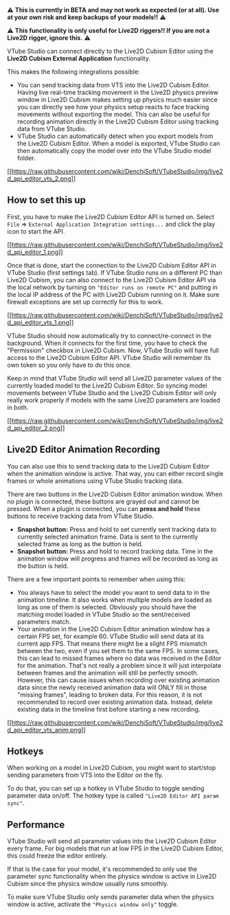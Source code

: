 ⚠️ **This is currently in BETA and may not work as expected (or at all). Use at your own risk and keep backups of your models!!** ⚠️ 

⚠️ **This functionality is only useful for Live2D riggers!! If you are not a Live2D rigger, ignore this.** ⚠️ 

VTube Studio can connect directly to the Live2D Cubism Editor using the **Live2D Cubism External Application** functionality.

This makes the following integrations possible:
* You can send tracking data from VTS into the Live2D Cubism Editor. Having live real-time tracking movement in the Live2D physics preview window in Live2D Cubism makes setting up physics much easier since you can directly see how your physics setup reacts to face tracking movements without exporting the model. This can also be useful for recording animation directly in the Live2D Cubism Editor using tracking data from VTube Studio.
* VTube Studio can automatically detect when you export models from the Live2D Cubism Editor. When a model is exported, VTube Studio can then automatically copy the model over into the VTube Studio model folder.

[[https://raw.githubusercontent.com/wiki/DenchiSoft/VTubeStudio/img/live2d_api_editor_vts_2.png]]

## How to set this up

First, you have to make the Live2D Cubism Editor API is turned on. Select `File` => `External Application Integration settings...` and click the play icon to start the API.

[[https://raw.githubusercontent.com/wiki/DenchiSoft/VTubeStudio/img/live2d_api_editor_1.png]]

Once that is done, start the connection to the Live2D Cubism Editor API in VTube Studio (first settings tab). If VTube Studio runs on a different PC than Live2D Cubism, you can also connect to the Live2D Cubism Editor API via the local network by turning on `"Editor runs on remote PC"` and putting in the local IP address of the PC with Live2D Cubism running on it. Make sure firewall exceptions are set up correctly for this to work.

[[https://raw.githubusercontent.com/wiki/DenchiSoft/VTubeStudio/img/live2d_api_editor_vts_1.png]]

VTube Studio should now automatically try to connect/re-connect in the background. When it connects for the first time, you have to check the "Permission" checkbox in Live2D Cubism. Now, VTube Studio will have full access to the Live2D Cubism Editor API. VTube Studio will remember its own token so you only have to do this once.

Keep in mind that VTube Studio will send all Live2D parameter values of the currently loaded model to the Live2D Cubism Editor. So syncing model movements between VTube Studio and the Live2D Cubism Editor will only really work properly if models with the same Live2D parameters are loaded in both.

[[https://raw.githubusercontent.com/wiki/DenchiSoft/VTubeStudio/img/live2d_api_editor_2.png]]

## Live2D Editor Animation Recording

You can also use this to send tracking data to the Live2D Cubism Editor when the animation window is active. That way, you can either record single frames or whole animations using VTube Studio tracking data.

There are two buttons in the Live2D Cubism Editor animation window. When no plugin is connected, these buttons are grayed out and cannot be pressed. When a plugin is connected, you can **press and hold** these buttons to receive tracking data from VTube Studio.

* **Snapshot button:** Press and hold to set currently sent tracking data to currently selected animation frame. Data is sent to the currently selected frame as long as the button is held.
* **Snapshot button:** Press and hold to record tracking data. Time in the animation window will progress and frames will be recorded as long as the button is held.

There are a few important points to remember when using this:

* You always have to select the model you want to send data to in the animation timeline. It also works when multiple models are loaded as long as one of them is selected. Obviously you should have the matching model loaded in VTube Studio so the sent/received parameters match.
* Your animation in the Live2D Cubism Editor animation window has a certain FPS set, for example 60. VTube Studio will send data at its current app FPS. That means there might be a slight FPS mismatch between the two, even if you set them to the same FPS. In some cases, this can lead to missed frames where no data was received in the Editor for the animation. That's not really a problem since it will just interpolate between frames and the animation will still be perfectly smooth. However, this can cause issues when recording over existing animation data since the newly received animation data will ONLY fill in those "missing frames", leading to broken data. For this reason, it is not recommended to record over existing animation data. Instead, delete existing data in the timeline first before starting a new recording.

[[https://raw.githubusercontent.com/wiki/DenchiSoft/VTubeStudio/img/live2d_api_editor_vts_anim.png]]

## Hotkeys

When working on a model in Live2D Cubism, you might want to start/stop sending parameters from VTS into the Editor on the fly.

To do that, you can set up a hotkey in VTube Studio to toggle sending parameter data on/off. The hotkey type is called `"Live2D Editor API param sync"`.

## Performance

VTube Studio will send all parameter values into the Live2D Cubism Editor every frame. For big models that run at low FPS in the Live2D Cubism Editor, this could freeze the editor entirely.

If that is the case for your model, it's recommended to only use the parameter sync functionality when the physics window is active in Live2D Cubism since the physics window usually runs smoothly.

To make sure VTube Studio only sends parameter data when the physics window is active, activate the `"Physics window only"` toggle.



